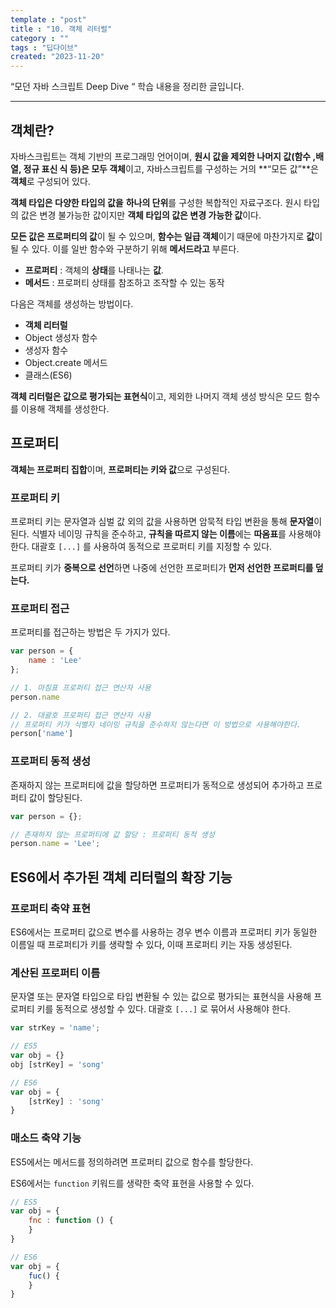 ```yaml
---
template : "post"
title : "10. 객체 리터럴"
category : ""
tags : "딥다이브"
created: "2023-11-20"
---
```


“모던 자바 스크립트 Deep Dive “ 학습 내용을 정리한 글입니다.


---


## 객체란?


자바스크립트는 객체 기반의 프로그래밍 언어이며, **원시 값을 제외한 나머지 값(함수 ,배열, 정규 표신 식 등)은 모두 객체**이고, 자바스크립트를 구성하는 거의 **“모든 값”**은 **객체**로 구성되어 있다.


**객체 타입은 다양한 타입의 값을** **하나의 단위**를 구성한 복합적인 자료구조다.
원시 타입의 값은 변경 불가능한 값이지만 **객체 타입의 값은 변경 가능한 값**이다.


**모든 값은 프로퍼티의 값**이 될 수 있으며, **함수는 일급 객체**이기 때문에 마찬가지로 **값**이 될 수 있다. 이를 일반 함수와 구분하기 위해 **메서드라고** 부른다.

- **프로퍼티** : 객체의 **상태**를 나태나는 **값**.
- **메서드** : 프로퍼티 상태를 참조하고 조작할 수 있는 동작

다음은 객체를 생성하는 방법이다. 

- **객체 리터럴**
- Object 생성자 함수
- 생성자 함수
- Object.create 메서드
- 클래스(ES6)

**객체 리터럴은 값으로 평가되는 표현식**이고, 제외한 나머지 객체 생성 방식은 모드 함수를 이용해 객체를 생성한다.


## 프로퍼티


**객체는 프로퍼티 집합**이며, **프로퍼티는 키와 값**으로 구성된다.



### **프로퍼티 키**


프로퍼티 키는 문자열과 심벌 값 외의 값을 사용하면 암묵적 타입 변환을 통해 **문자열**이 된다. 
식별자 네이밍 규칙을 준수하고, **규칙을 따르지 않는 이름**에는 **따옴표**를 사용해야한다.
대괄호 `[...]` 를 사용하여 동적으로 프로퍼티 키를 지정할 수 있다.


프로퍼티 키가 **중복으로 선언**하면 나중에 선언한 프로퍼티가 **먼저 선언한 프로퍼티를 덮는다.**


### **프로퍼티 접근**


프로퍼티를 접근하는 방법은 두 가지가 있다.


```javascript
var person = {
	name : 'Lee'
};

// 1. 마침표 프로퍼티 접근 연산자 사용
person.name

// 2. 대괄호 프로퍼티 접근 연산자 사용 
// 프로퍼티 키가 식별자 네이밍 규칙을 준수하지 않는다면 이 방법으로 사용해야한다.
person['name']
```


### **프로퍼티 동적 생성**


존재하지 않는 프로퍼티에 값을 할당하면 프로퍼티가 동적으로 생성되어 추가하고 프로퍼티 값이 할당된다.


```javascript
var person = {};

// 존재하지 않는 프로퍼티에 값 할당 : 프로퍼티 동적 생성
person.name = 'Lee';
```


## ES6에서 추가된 객체 리터럴의 확장 기능


### **프로퍼티 축약 표현**


ES6에서는 프로퍼티 값으로 변수를 사용하는 경우 변수 이름과 프로퍼티 키가 동일한 이름일 때 프로퍼티가 키를 생략할 수 있다, 이때 프로퍼티 키는 자동 생성된다.


### **계산된 프로퍼티 이름**


문자열 또는 문자열 타입으로 타입 변환될 수 있는 값으로 평가되는 표현식을 사용해 프로퍼티 키를 동적으로 생성할 수 있다. 
대괄호 `[...]` 로 묶어서 사용해야 한다.


```javascript
var strKey = 'name';

// ES5
var obj = {}
obj [strKey] = 'song'

// ES6
var obj = {
	[strKey] : 'song'
}

```


### **매소드 축약 기능**


ES5에서는 메서드를 정의하려면 프로퍼티 값으로 함수를 할당한다.


ES6에서는  `function` 키워드를 생략한 축약 표현을 사용할 수 있다.


```javascript
// ES5
var obj = {
	fnc : function () {
	}
}

// ES6
var obj = {
	fuc() {
	}
}
```

